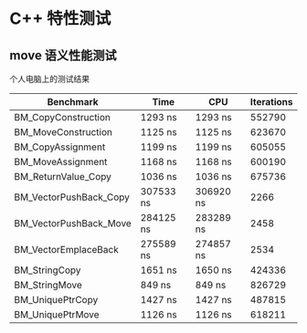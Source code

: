# C++ 特性测试

## move 语义性能测试

个人电脑上的测试结果

| Benchmark              | Time      | CPU       | Iterations |
| ---------------------- | --------- | --------- | ---------- |
| BM_CopyConstruction    | 1293 ns   | 1293 ns   | 552790     |
| BM_MoveConstruction    | 1125 ns   | 1125 ns   | 623670     |
| BM_CopyAssignment      | 1199 ns   | 1199 ns   | 605055     |
| BM_MoveAssignment      | 1168 ns   | 1168 ns   | 600190     |
| BM_ReturnValue_Copy    | 1036 ns   | 1036 ns   | 675736     |
| BM_VectorPushBack_Copy | 307533 ns | 306920 ns | 2266       |
| BM_VectorPushBack_Move | 284125 ns | 283289 ns | 2458       |
| BM_VectorEmplaceBack   | 275589 ns | 274857 ns | 2534       |
| BM_StringCopy          | 1651 ns   | 1650 ns   | 424336     |
| BM_StringMove          | 849 ns    | 849 ns    | 826729     |
| BM_UniquePtrCopy       | 1427 ns   | 1427 ns   | 487815     |
| BM_UniquePtrMove       | 1126 ns   | 1126 ns   | 618211     |